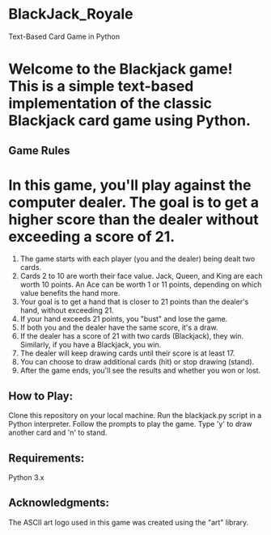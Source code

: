 # BlackJack_Royale
Text-Based Card Game in Python
   
# **Welcome to the Blackjack game! This is a simple text-based implementation of the classic Blackjack card game using Python.**

## **Game Rules**
# In this game, you'll play against the computer dealer. The goal is to get a higher score than the dealer without exceeding a score of 21.

1. The game starts with each player (you and the dealer) being dealt two cards.
2. Cards 2 to 10 are worth their face value. Jack, Queen, and King are each worth 10 points. An Ace can be worth 1 or 11 points, depending on which value benefits the hand more.
3. Your goal is to get a hand that is closer to 21 points than the dealer's hand, without exceeding 21.
4. If your hand exceeds 21 points, you "bust" and lose the game.
5. If both you and the dealer have the same score, it's a draw.
6. If the dealer has a score of 21 with two cards (Blackjack), they win. Similarly, if you have a Blackjack, you win.
7. The dealer will keep drawing cards until their score is at least 17.
8. You can choose to draw additional cards (hit) or stop drawing (stand).
9. After the game ends, you'll see the results and whether you won or lost.

## **How to Play:**
Clone this repository on your local machine.
Run the blackjack.py script in a Python interpreter.
Follow the prompts to play the game. Type 'y' to draw another card and 'n' to stand.

## **Requirements:**
Python 3.x

## **Acknowledgments:**
The ASCII art logo used in this game was created using the "art" library.
